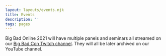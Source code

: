 ```yaml
---
layout: layouts/events.njk
title: Events
description: ''
tags: pages
---
```


Big Bad Online 2021 will have multiple panels and seminars all streamed on our [Big Bad Con Twitch channel](https://www.twitch.tv/bigbadcon). They will all be later archived on our YouTube channel.
